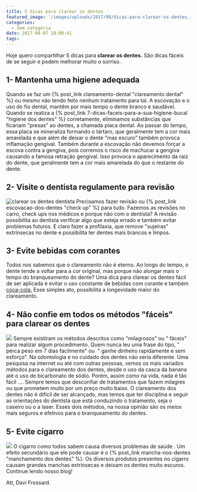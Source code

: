 ```yaml
---
title: 5 dicas para clarear os dentes
featured_image: '/images/uploads/2017/08/dicas-para-clarear-os-dentes.jpg'
categories:
  - Sem categoria
date: 2017-08-07 10:00:41
tags:
---
```


Hoje quero compartilhar 5 dicas para **clarear os dentes.** São dicas fáceis de se seguir e podem melhorar muito o sorriso.

**1- Mantenha uma higiene adequada**
------------------------------------

Quando se faz um {% post_link clareamento-dental "clareamento dental" %} ou mesmo não tendo feito nenhum tratamento para tal. A escovação e o uso do fio dental, mantêm por mais tempo o dente branco e saudável. Quando se realiza a {% post_link 7-dicas-faceis-para-a-sua-higiene-bucal "higiene dos dentes" %} corretamente, eliminamos substâncias que ficariam "presas" ao dentes, a chamada placa dental. Ao passar do tempo, essa placa se mineraliza formando o tártaro, que geralmente tem a cor mais amarelada e que além de deixar o dente "mas escuro" também provoca inflamação gengival. Também durante a escovação não devemos forçar a escova contra a gengiva, pois corremos o risco de machucar a gengiva causando a famosa retração gengival. Isso provoca o aparecimento da raiz do dente, que geralmente tem a cor mais amarelada do que o restante do dente.

**2- Visite o dentista regulamente para revisão**
-------------------------------------------------

![clarear os dentes dentista](/images/uploads/2017/08/clarear-os-dentes-facil.jpg) Precisamos fazer revisão ou {% post_link escovacao-dos-dentes "check up" %} para tudo. Fazemos as revisões no carro, check ups nos médicos e porque não com o dentista? A revisão possibilita ao dentista verificar algo que esteja errado e também evitar problemas futuros. E claro fazer a profilaxia, que remove "sujeiras" extrínsecas no dente e possibilita ter dentes mais brancos e limpos.

**3- Evite bebidas com corantes**
---------------------------------

Todos nos sabemos que o clareamento não é eterno. Ao longo do tempo, o dente tende a voltar para a cor original, mas porque não alongar mais o tempo do branqueamento do dente? Uma dica para clarear os dentes fácil de ser aplicada é evitar o uso constante de bebidas com corante e também [coca-cola.](http://www.cocacola.com.br/pt/home/) Esse simples ato, possibilita a longevidade maior do clareamento.

**4- Não confie em todos os métodos "fáceis" para clarear os dentes**
---------------------------------------------------------------------

![](/images/uploads/2017/08/5-dicas-para-clarear-os-dentes.jpg) Sempre existiram os métodos descritos como "milagrosos" ou " fáceis" para realizar algum procedimento. Quem nunca leu uma frase do tipo, " perca peso em 7 dias facilmente" ou  " ganhe dinheiro rapidamente e sem esforço". Na odontologia e no cuidado dos dentes não seria diferente. Uma pesquisa na internet ou até com outras pessoas, vemos os mais variados métodos para o clareamento dos dentes, desde o uso da casca da banana até o uso de bicarbonato de sódio. Porém, assim como na vida, nada é tão fácil .... Sempre temos que desconfiar de tratamentos que fazem milagres ou que prometem muito por um preço muito baixo. O clareamento dos dentes não é difícil de ser alcançado, mas temos que ter disciplina e seguir as orientações do dentista que está conduzindo o tratamento, seja o caseiro ou o a laser. Esses dois métodos, na nossa opinião são os meios mais seguros e efetivos para o branqueamento do dentes.

**5- Evite cigarro**
--------------------

![](/images/uploads/2017/08/Clarear-os-dentes-dicas.jpg) O cigarro como todos sabem causa diversos problemas de saúde . Um efeito secundário que ele pode causar é o {% post_link mancha-nos-dentes "manchamento dos dentes" %}. Os diversos produtos presentes no cigarro causam grandes manchas extrínsecas e deixam os dentes muito escuros.   Continue lendo nosso blog!

Att,
Davi Frossard.